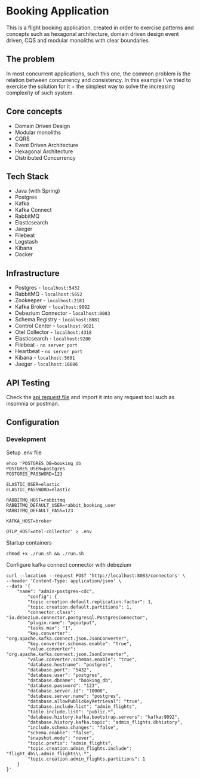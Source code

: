 # Booking Application

This is a flight booking application, created in order to exercise
patterns and concepts such as hexagonal architecture, domain driven design
event driven, CQS and modular monoliths with clear boundaries. 

## The problem

In most concurrent applications, such this one, the common problem is the
relation between concurrency and consistency. In this example I've tried
to exercise the solution for it + the simplest way to solve the increasing
complexity of such system.

## Core concepts

- Domain Driven Design
- Modular monoliths
- CQRS
- Event Driven Architecture
- Hexagonal Architecture
- Distributed Concurrency

## Tech Stack

- Java (with Spring)
- Postgres
- Kafka
- Kafka Connect
- RabbitMQ
- Elasticsearch
- Jaeger
- Filebeat
- Logstash
- Kibana
- Docker

## Infrastructure

- Postgres - `localhost:5432`
- RabbitMQ - `localhost:5652`
- Zookeeper - `localhost:2181`
- Kafka Broker - `localhost:9092`
- Debezium Connector - `localhost:8083`
- Schema Registry - `localhost:8081`
- Control Center - `localhost:9021`
- Otel Collector - `localhost:4318`
- Elasticsearch - `localhost:9200`
- Filebeat - `no server port`
- Heartbeat - `no server port`
- Kibana - `localhost:5601`
- Jaeger - `localhost:16686`

## API Testing

Check the [api request file](./booking_api_request_collection.har) and import it into any request
tool such as insomnia or postman.

## Configuration

### Development

Setup .env file

```shell
ehco 'POSTGRES_DB=booking_db
POSTGRES_USER=postgres
POSTGRES_PASSWORD=123

ELASTIC_USER=elastic
ELASTIC_PASSWORD=elastic

RABBITMQ_HOST=rabbitmq
RABBITMQ_DEFAULT_USER=rabbit_booking_user
RABBITMQ_DEFAULT_PASS=123

KAFKA_HOST=broker

OTLP_HOST=otel-collector' > .env
```

Startup containers

```shell
chmod +x ./run.sh && ./run.sh
```

Configure kafka connect connector with debezium

```shell
curl --location --request POST 'http://localhost:8083/connectors' \
--header 'Content-Type: application/json' \
--data '{
	"name": "admin-postgres-cdc",
		"config": {
		"topic.creation.default.replication.factor": 1,
		"topic.creation.default.partitions": 1,
		"connector.class": "io.debezium.connector.postgresql.PostgresConnector",
		"plugin.name": "pgoutput",
		"tasks.max": "1",
		"key.converter": "org.apache.kafka.connect.json.JsonConverter",
		"key.converter.schemas.enable": "true",
		"value.converter": "org.apache.kafka.connect.json.JsonConverter",
		"value.converter.schemas.enable": "true",
		"database.hostname": "postgres",
		"database.port": "5432",
		"database.user": "postgres",
		"database.dbname": "booking_db",
		"database.password": "123",
		"database.server.id": "10000",
		"database.server.name": "postgres",
		"database.allowPublicKeyRetrieval": "true",
		"database.include.list": "admin_flights",
		"table.include.list": "public.*",
		"database.history.kafka.bootstrap.servers": "kafka:9092",
		"database.history.kafka.topic": "admin_flights.dbhistory",
		"include.schema.changes": "false",
		"schema.enable": "false",
		"snapshot.mode": "never",
		"topic.prefix": "admin_flights",
		"topic.creation.admin_flights.include": "flight_db\\.admin_flights\\.*",
		"topic.creation.admin_flights.partitions": 1
	}
}'
```
